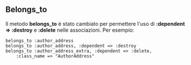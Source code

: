 ## Belongs_to

Il metodo **belongs\_to** è stato cambiato per permettere l'uso di **:dependent => :destroy** e **:delete** nelle associazioni.
Per esempio:
       
	belongs_to :author_address
	belongs_to :author_address, :dependent => :destroy
	belongs_to :author_address_extra, :dependent => :delete, 
		:class_name => "AuthorAddress"
